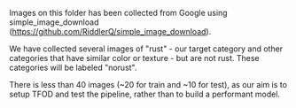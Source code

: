 Images on this folder has been collected from Google using simple_image_download (https://github.com/RiddlerQ/simple_image_download). 

We have collected several images of "rust" - our target category and other categories that have similar color or texture - but are not rust. These categories will be labeled "norust".

There is less than 40 images (~20 for train and ~10 for test), as our aim is to setup TFOD and test the pipeline, rather than to build a performant model.